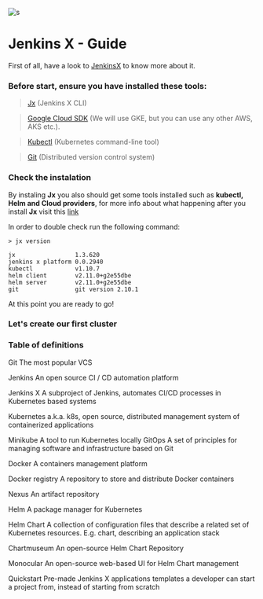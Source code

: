 ![s](https://static.imasters.com.br/wp-content/uploads/2018/07/25101608/Jenkins-X-uma-nova-soluc%CC%A7a%CC%83o-de-CICD-para-Kubernetes-%E2%80%93-Parte-02.jpg)

# Jenkins X - Guide

First of all, have a look to [JenkinsX](https://jenkins-x.io) to know more about it.


### Before start, ensure you have installed these tools:

> [Jx](https://jenkins-x.io/getting-started/install/) (Jenkins X CLI)

> [Google Cloud SDK](https://cloud.google.com/sdk/docs/quickstarts) (We will use GKE, but you can use any other AWS, AKS etc.).

> [Kubectl](https://kubernetes.io/docs/tasks/tools/install-kubectl/) (Kubernetes command-line tool)

> [Git](https://git-scm.com/) (Distributed version control system)


### Check the instalation

By instaling **Jx** you also should get some tools installed such as **kubectl, Helm and Cloud providers**, for more info about what happening after you install **Jx** visit this [link](https://jenkins-x.io/getting-started/install-on-cluster-what-happens/)

In order to double check run the following command:

```
> jx version

jx                 1.3.620
jenkins x platform 0.0.2940
kubectl            v1.10.7
helm client        v2.11.0+g2e55dbe
helm server        v2.11.0+g2e55dbe
git                git version 2.10.1

```
At this point you are ready to go!

### Let's create our first cluster


### Table of definitions

Git	The most popular VCS

Jenkins	An open source CI / CD automation platform

Jenkins X	A subproject of Jenkins, automates CI/CD processes in Kubernetes based systems

Kubernetes	a.k.a. k8s, open source, distributed management system of containerized applications

Minikube	A tool to run Kubernetes locally
GitOps	A set of principles for managing software and infrastructure based on Git

Docker	A containers management platform

Docker registry	A repository to store and distribute Docker containers

Nexus	An artifact repository

Helm	A package manager for Kubernetes

Helm Chart	A collection of configuration files that describe a related set of Kubernetes resources. E.g. chart, describing 
an application stack

Chartmuseum	An open-source Helm Chart Repository

Monocular	An open-source web-based UI for Helm Chart management

Quickstart	Pre-made Jenkins X applications templates a developer can start a project from, instead of starting from scratch




